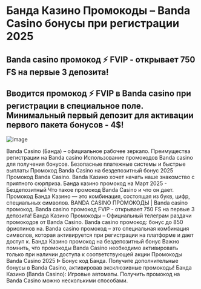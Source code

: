 # Банда Казино Промокоды – Banda Casino бонусы при регистрации 2025


## Banda casino промокод ⚡️ FVIP - открывает 750 FS на первые 3 депозита!

## Вводится промокод ⚡️ FVIP в Banda casino при регистрации в специальное поле. Минимальный первый депозит для активации первого пакета бонусов - 4$!

![image](https://github.com/user-attachments/assets/f57b0ea7-1baf-4b29-a099-5d0966c64fb3)




Banda Casino (Банда) – официальное рабочее зеркало. Преимущества регистрации на Banda casino Использование промокодов Banda casino для получения бонусов.
Безопасные платежные системы и быстрые выплаты Промокод Banda Casino на бездепозитный бонус 2025 Промокод Banda Casino. Banda Казино хочет начать наше знакомство с приятного сюрприза. Банда казино промокод на Март 2025 - Бездепозитный
Что такое промокод Banda Casino и что он дает. Промокод Банда Казино — это комбинация, состоящая из букв, цифр, специальных символов. BANDA CASINO ПРОМОКОДЫ | Banda casino промокод. Banda casino промокод FVIP - открывает 750 FS на первые 3 депозита! Банда Казино Промокоды – Официальный телеграм раздачи промокодов от Banda Casino. Banda casino промокод: бонус до 850 фриспинов на. Banda casino промокод – это специальная комбинация символов, которая активируется при регистрации на платформе и дает доступ к. Банда Казино промокод на бездепозитный бонус Важно помнить, что промокоды Banda Casino необходимо активировать только при наличии доступа к соответствующей акции Промокоды Banda Casino 2025 ᐈ Бонус код Банда. 
Получите дополнительные бонусы в Banda Casino, активировав эксклюзивные промокоды! Банда Казино (Banda Casino): Игровые автоматы. Получить промокод на Banda Casino можно несколькими способами.
